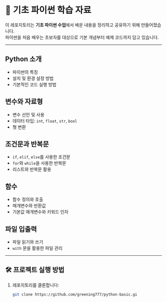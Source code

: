 # 🐍 기초 파이썬 학습 자료

이 레포지토리는 **기초 파이썬 수업**에서 배운 내용을 정리하고 공유하기 위해 만들어졌습니다.  
파이썬을 처음 배우는 초보자를 대상으로 기본 개념부터 예제 코드까지 담고 있습니다.

---

## Python 소개
- 파이썬의 특징
- 설치 및 환경 설정 방법
- 기본적인 코드 실행 방법

## 변수와 자료형
- 변수 선언 및 사용
- 데이터 타입: `int`, `float`, `str`, `bool`
- 형 변환

## 조건문과 반복문
- `if`, `elif`, `else`를 사용한 조건문
- `for`와 `while`을 사용한 반복문
- 리스트와 반복문 활용

## 함수
- 함수 정의와 호출
- 매개변수와 반환값
- 기본값 매개변수와 키워드 인자

## 파일 입출력
- 파일 읽기와 쓰기
- `with` 문을 활용한 파일 관리

---

## 🛠 프로젝트 실행 방법
1. 레포지토리를 클론합니다:
   ```bash
   git clone https://github.com/greening777/python-basic.gi
